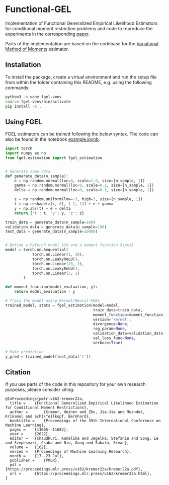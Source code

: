# Functional-GEL
Implementation of Functional Generalized Empirical Likelihood Estimators 
for conditional moment restriction problems and code to reproduce the experiments in the corresponding 
[paper](https://proceedings.mlr.press/v162/kremer22a.html).

Parts of the implementation are based on the codebase for the [Variational Method of Moments](https://github.com/CausalML/VMM) estimator.

## Installation
To install the package, create a virtual environment and run the setup file from within the folder containing this README, e.g. using the following commands:
```bash
python3 -m venv fgel-venv
source fgel-venv/bin/activate
pip install -e .
```

## Using FGEL
FGEL estimators can be trained following the below syntax. The code can also be found in the notebook [example.ipynb](https://github.com/HeinerKremer/Functional-GEL/blob/main/example.ipynb).
```python
import torch
import numpy as np
from fgel.estimation import fgel_estimation


# Generate some data
def generate_data(n_sample):
    e = np.random.normal(loc=0, scale=1.0, size=[n_sample, 1])
    gamma = np.random.normal(loc=0, scale=0.1, size=[n_sample, 1])
    delta = np.random.normal(loc=0, scale=0.1, size=[n_sample, 1])

    z = np.random.uniform(low=-3, high=3, size=[n_sample, 1])
    t = np.reshape(z[:, 0], [-1, 1]) + e + gamma
    y = np.abs(t) + e + delta
    return {'t': t, 'y': y, 'z': z}

train_data = generate_data(n_sample=100)
validation_data = generate_data(n_sample=100)
test_data = generate_data(n_sample=10000)


# Define a PyTorch model $f$ and a moment function $\psi$
model = torch.nn.Sequential(
            torch.nn.Linear(1, 20),
            torch.nn.LeakyReLU(),
            torch.nn.Linear(20, 3),
            torch.nn.LeakyReLU(),
            torch.nn.Linear(3, 1)
        )

def moment_function(model_evaluation, y):
    return model_evaluation - y

# Train the model using Kernel/Neural-FGEL
trained_model, stats = fgel_estimation(model=model,                     # Use any PyTorch model
                                       train_data=train_data,           # Format {'t': t, 'y': y, 'z': z}
                                       moment_function=moment_function, # moment_function(model_eval, y) -> (n_sample, dim_y)
                                       version='kernel',                # 'kernel' or 'neural' FGEL version
                                       divergence=None,                 # If 'None' optimize as hyperparam, otherwise choose from ['chi2', 'kl', 'log']
                                       reg_param=None,                  # If 'None' optimize as hyperparam
                                       validation_data=validation_data, # Format {'t': t, 'y': y, 'z': z}
                                       val_loss_func=None,              # Custom validation loss: val_loss_func(model, validation_data) -> float
                                       verbose=True)

# Make prediction
y_pred = trained_model(test_data['t'])
```


[comment]: <> (## Reproducibility)

[comment]: <> (The experimental results presented in the [paper]&#40;https://proceedings.mlr.press/v162/kremer22a.html&#41; can be reproduced by running the script [run_experiment.py]&#40;run_experiment.py&#41; via)

[comment]: <> (```)

[comment]: <> (python3 run_experiment.py --experiment exp --run_all --method method --rollouts 50)

[comment]: <> (```)

[comment]: <> (with `exp in ['heteroskedastic', 'network_iv']` and `methods in []`.)

## Citation
If you use parts of the code in this repository for your own research purposes, please consider citing:
```
@InProceedings{pmlr-v162-kremer22a,
  title = 	 {Functional Generalized Empirical Likelihood Estimation for Conditional Moment Restrictions},
  author =       {Kremer, Heiner and Zhu, Jia-Jie and Muandet, Krikamol and Sch{\"o}lkopf, Bernhard},
  booktitle = 	 {Proceedings of the 39th International Conference on Machine Learning},
  pages = 	 {11665--11682},
  year = 	 {2022},
  editor = 	 {Chaudhuri, Kamalika and Jegelka, Stefanie and Song, Le and Szepesvari, Csaba and Niu, Gang and Sabato, Sivan},
  volume = 	 {162},
  series = 	 {Proceedings of Machine Learning Research},
  month = 	 {17--23 Jul},
  publisher =    {PMLR},
  pdf = 	 {https://proceedings.mlr.press/v162/kremer22a/kremer22a.pdf},
  url = 	 {https://proceedings.mlr.press/v162/kremer22a.html},
}
```
